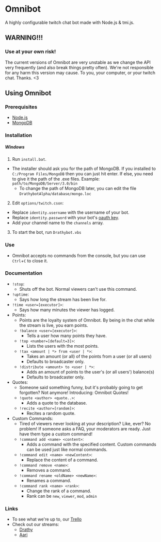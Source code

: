 # Omnibot
A highly configurable twitch chat bot made with Node.js & tmi.js.

## WARNING!!!
### Use at your own risk!
The current versions of Omnibot are very unstable as we change the API very frequently (and also break things pretty often). We're not responsible for any harm this version may cause. To you, your computer, or your twitch chat. Thanks. <3

## Using Omnibot

### Prerequisites
- [Node.js](https://nodejs.org)
- [MongoDB](https://www.mongodb.org)

### Installation
##### Windows
1. Run `install.bat`.
  - The installer should ask you for the path of MongoDB. If you installed to `C:/Program Files/MongoDB` then you can just hit enter. If else, you need to give it the path of the .exe files. Example: `path/to/MongoDB/Server/3.0/bin`
    - To change the path of MongoDB later, you can edit the file `DrathybotAlpha/database/mongo.loc`
2. Edit `options/twitch.cson`:
  - Replace `identity.username` with the username of your bot.
  - Replace `identity.password` with your bot's [oauth key](http://www.twitchapps.com/tmi/).
  - Add your channel name to the `channels` array.
3. To start the bot, run `Drathybot.vbs`

### Use
- Omnibot accepts no commands from the console, but you can use `Ctrl`+`C` to close it.

### Documentation
- `!stop`:
  - Shuts off the bot. Normal viewers can't use this command.
- `!uptime`:
  - Says how long the stream has been live for.
- `!time <user=[executor]>`:
  - Says how many minutes the viewer has logged.
- Points:
  - Points are the loyalty system of Omnibot. By being in the chat while the stream is live, you earn points.
  - `!balance <user=[executor]>`:
    - Tells a user how many points they have.
  - `!top <number=[default=3]>`:
    - Lists the users with the most points.
  - `!tax <amount | *> from <user | *>`:
    - Takes an amount (or all) of the points from a user (or all users)
    - Defaults to broadcaster only.
  - `!distribute <amount> to <user | *>`:
    - Adds an amount of points to the user's (or all users') balance(s)
    - Defaults to broadcaster only.
- Quotes:
  - Someone said something funny, but it's probably going to get forgotten? Not anymore! Introducing: Omnibot Quotes!
  - `!quote <author> <quote..>`:
    - Adds a quote to the database.
  - `!recite <author=[random]>`:
    - Recites a random quote.
- Custom Commands:
  - Tired of viewers never looking at your description? Like, ever? No problem! If someone asks a FAQ, your moderators are ready. Just have them type a custom command!
  - `!command add <name> <content>`:
    - Adds a command with the specified content. Custom commands can be used just like normal commands.
  - `!command edit <name> <newContent>`:
    - Replace the content of a command.
  - `!command remove <name>`:
    - Removes a command.
  - `!command rename <oldName> <newName>`:
    - Renames a command.
  - `!command rank <name> <rank>`:
    - Change the rank of a command.
    - Rank can be `new`, `viewer`, `mod`, `admin`

### Links
  - To see what we're up to, our [Trello](https://trello.com/b/zUJNkwOP/omnibot)
  - Check out our streams:
    - [Drathy](http://www.twitch.tv/drathy)
    - [Aari](http://www.twitch.tv/aaritak)
